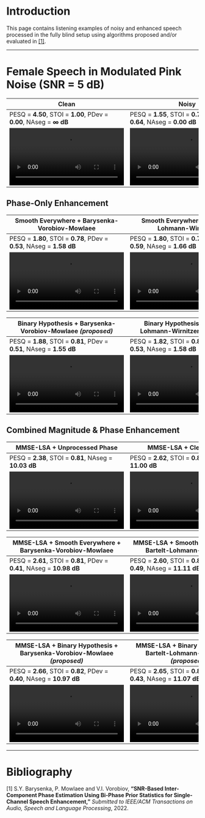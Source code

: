   
# Introduction

This page contains listening examples of noisy and enhanced speech processed in the fully blind setup using algorithms proposed and/or evaluated in [[1]](#bibliography).

---

# Female Speech in Modulated Pink Noise (SNR = 5 dB)

| Clean  | Noisy |
| ------------- | ------------- |
| PESQ = **4.50**, STOI = **1.00**, PDev = **0.00**, NAseg = **∞ dB** | PESQ = **1.55**, STOI = **0.77**, PDev = **0.64**, NAseg = **0.00 dB** |
| <video src="https://user-images.githubusercontent.com/2571033/182360664-5ed7d437-ae16-4e18-b301-1d20926821f2.mp4" controls="controls" style="max-width: 400px;"></video> | <video src="https://user-images.githubusercontent.com/2571033/182360769-b216b222-a20b-408c-b30f-f1c6a236a584.mp4" controls="controls" style="max-width: 400px;"></video> |


## Phase-Only Enhancement

| Smooth Everywhere + Barysenka-Vorobiov-Mowlaee | Smooth Everywhere + Bartelt-Lohmann-Wirnitzer |
| ------------- | ------------- |
| PESQ = **1.80**, STOI = **0.78**, PDev = **0.53**, NAseg = **1.58 dB** | PESQ = **1.80**, STOI = **0.78**, PDev = **0.59**, NAseg = **1.66 dB** |
| <video src="https://user-images.githubusercontent.com/2571033/182363022-0bb9832a-c187-40bd-9ec6-8673d8156408.mp4" controls="controls" style="max-width: 400px;"></video> | <video src="https://user-images.githubusercontent.com/2571033/182363120-ca1d3e0c-b99e-48b3-8d2e-0e8e39c68911.mp4" controls="controls" style="max-width: 400px;"></video> |

| Binary Hypothesis + Barysenka-Vorobiov-Mowlaee *(proposed)* | Binary Hypothesis + Bartelt-Lohmann-Wirnitzer *(proposed)* |
| ------------- | ------------- |
| PESQ = **1.88**, STOI = **0.81**, PDev = **0.51**, NAseg = **1.55 dB** | PESQ = **1.82**, STOI = **0.81**, PDev = **0.53**, NAseg = **1.58 dB** |
| <video src="https://user-images.githubusercontent.com/2571033/182363436-41ec2b30-1fbe-41a6-86f8-3c1268727221.mp4" controls="controls" style="max-width: 400px;"></video> | <video src="https://user-images.githubusercontent.com/2571033/182363500-6b5f4690-7ec5-499e-b158-a826f0908523.mp4" controls="controls" style="max-width: 400px;"></video> |


## Combined Magnitude & Phase Enhancement

| MMSE-LSA + Unprocessed Phase | MMSE-LSA + Clean Phase |
| ------------- | ------------- |
| PESQ = **2.38**, STOI = **0.81**, NAseg = **10.03 dB** | PESQ = **2.62**, STOI = **0.85**, NAseg = **11.00 dB** |
| <video src="https://user-images.githubusercontent.com/2571033/182364253-e7ce7736-70ee-496a-a69a-5ebd405c696a.mp4" controls="controls" style="max-width: 400px;"></video> | <video src="https://user-images.githubusercontent.com/2571033/182368654-53cba9e9-5dd6-4172-8699-545339cee5e4.mp4" controls="controls" style="max-width: 400px;"></video> |

| MMSE-LSA + Smooth Everywhere + Barysenka-Vorobiov-Mowlaee | MMSE-LSA + Smooth Everywhere + Bartelt-Lohmann-Wirnitzer |
| ------------- | ------------- |
| PESQ = **2.61**, STOI = **0.81**, PDev = **0.41**, NAseg = **10.98 dB** | PESQ = **2.60**, STOI = **0.81**, PDev = **0.49**, NAseg = **11.11 dB** |
| <video src="https://user-images.githubusercontent.com/2571033/182363917-dfeb5633-603d-4d9a-8995-04b49dd9774f.mp4" controls="controls" style="max-width: 400px;"></video> | <video src="https://user-images.githubusercontent.com/2571033/182364020-e735b9e4-5623-4294-b6d8-490cd40c10ee.mp4" controls="controls" style="max-width: 400px;"></video> |

| MMSE-LSA + Binary Hypothesis + Barysenka-Vorobiov-Mowlaee *(proposed)* | MMSE-LSA + Binary Hypothesis + Bartelt-Lohmann-Wirnitzer *(proposed)* |
| ------------- | ------------- |
| PESQ = **2.66**, STOI = **0.82**, PDev = **0.40**, NAseg = **10.97 dB** | PESQ = **2.65**, STOI = **0.82**, PDev = **0.43**, NAseg = **11.07 dB** |
| <video src="https://user-images.githubusercontent.com/2571033/182364130-c1267a70-d3c3-4c3f-9347-a9accbed9122.mp4" controls="controls" style="max-width: 400px;"></video> | <video src="https://user-images.githubusercontent.com/2571033/182364083-68581f4c-e34f-41e5-b909-26fe8cf72034.mp4" controls="controls" style="max-width: 400px;"></video> |

---

# Bibliography

[1] S.Y. Barysenka, P. Mowlaee and V.I. Vorobiov, **“SNR-Based Inter-Component Phase Estimation Using Bi-Phase Prior Statistics for Single-Channel Speech Enhancement,”** *Submitted to IEEE/ACM Transactions on Audio, Speech and Language Processing*, 2022.
